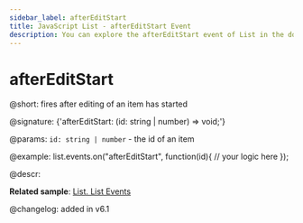 ```yaml
---
sidebar_label: afterEditStart
title: JavaScript List - afterEditStart Event 
description: You can explore the afterEditStart event of List in the documentation of the DHTMLX JavaScript UI library. Browse developer guides and API reference, try out code examples and live demos, and download a free 30-day evaluation version of DHTMLX Suite 7.
---
```


# afterEditStart

@short: fires after editing of an item has started

@signature: {'afterEditStart: (id: string | number) => void;'}

@params:
`id: string | number` - the id of an item

@example:
list.events.on("afterEditStart", function(id){
	// your logic here
});

@descr:

**Related sample**: [List. List Events	](https://snippet.dhtmlx.com/iwt1yd61)

@changelog: added in v6.1
